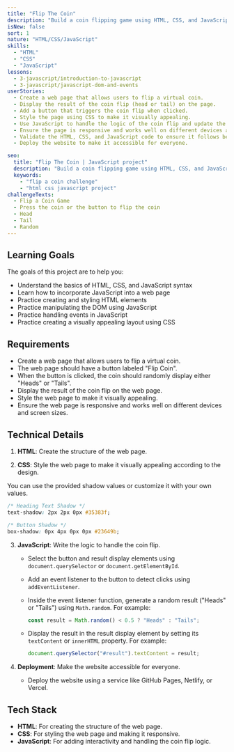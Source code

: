```yaml
---
title: "Flip The Coin"
description: "Build a coin flipping game using HTML, CSS, and JavaScript to practice your web development skills. Test your knowledge of HTML and CSS syntax while incorporating JavaScript to create an interactive game."
isNew: false
sort: 1
nature: "HTML/CSS/JavaScript"
skills:
  - "HTML"
  - "CSS"
  - "JavaScript"
lessons:
  - 3-javascript/introduction-to-javascript
  - 3-javascript/javascript-dom-and-events
userStories:
  - Create a web page that allows users to flip a virtual coin.
  - Display the result of the coin flip (head or tail) on the page.
  - Add a button that triggers the coin flip when clicked.
  - Style the page using CSS to make it visually appealing.
  - Use JavaScript to handle the logic of the coin flip and update the page accordingly.
  - Ensure the page is responsive and works well on different devices and screen sizes.
  - Validate the HTML, CSS, and JavaScript code to ensure it follows best practices and standards.
  - Deploy the website to make it accessible for everyone.

seo:
  title: "Flip The Coin | JavaScript project"
  description: "Build a coin flipping game using HTML, CSS, and JavaScript to practice your web development skills. Test your knowledge of HTML and CSS syntax while incorporating JavaScript to create an interactive game. This project will help you gain a better understanding of DOM manipulation, event handling, and responsive design."
  keywords:
    - "flip a coin challenge"
    - "html css javascript project"
challengeTexts:
  - Flip a Coin Game
  - Press the coin or the button to flip the coin
  - Head
  - Tail
  - Random
---
```


## Learning Goals

The goals of this project are to help you:

- Understand the basics of HTML, CSS, and JavaScript syntax
- Learn how to incorporate JavaScript into a web page
- Practice creating and styling HTML elements
- Practice manipulating the DOM using JavaScript
- Practice handling events in JavaScript
- Practice creating a visually appealing layout using CSS

## Requirements

- Create a web page that allows users to flip a virtual coin.
- The web page should have a button labeled "Flip Coin".
- When the button is clicked, the coin should randomly display either "Heads" or "Tails".
- Display the result of the coin flip on the web page.
- Style the web page to make it visually appealing.
- Ensure the web page is responsive and works well on different devices and screen sizes.

## Technical Details

1. **HTML**: Create the structure of the web page.

2. **CSS**: Style the web page to make it visually appealing according to the design.

You can use the provided shadow values or customize it with your own values.

```css
/* Heading Text Shadow */
text-shadow: 2px 2px 0px #35383f;

/* Button Shadow */
box-shadow: 0px 4px 0px 0px #23649b;
```

3. **JavaScript**: Write the logic to handle the coin flip.

   - Select the button and result display elements using `document.querySelector` or `document.getElementById`.
   - Add an event listener to the button to detect clicks using `addEventListener`.
   - Inside the event listener function, generate a random result ("Heads" or "Tails") using `Math.random`.
     For example:
     ```javascript
     const result = Math.random() < 0.5 ? "Heads" : "Tails";
     ```
   - Display the result in the result display element by setting its `textContent` or `innerHTML` property.
     For example:

     ```javascript
     document.querySelector("#result").textContent = result;
     ```

4. **Deployment**: Make the website accessible for everyone.

   - Deploy the website using a service like GitHub Pages, Netlify, or Vercel.

## Tech Stack

- **HTML**: For creating the structure of the web page.
- **CSS**: For styling the web page and making it responsive.
- **JavaScript**: For adding interactivity and handling the coin flip logic.
